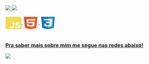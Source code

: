 <div>
  <a href="https://github.com/NateAlb">
  <img height="180em" src="https://github-readme-stats.vercel.app/api?username=NateAlb&show_icons=true&theme=tokyonight&include_all_commits=true"/>
  <img height="180em" src="https://github-readme-stats.vercel.app/api/top-langs/?username=NateAlb&layout=compact&langs_count=6&theme=tokyonight"/>
</div>

<div style="display: inline_block"><br>
  <img align="center" alt="JS" height="40" width="50" src="https://raw.githubusercontent.com/devicons/devicon/master/icons/javascript/javascript-plain.svg">
  <img align="center" alt="HTML" height="40" width="50" src="https://raw.githubusercontent.com/devicons/devicon/master/icons/html5/html5-original.svg">
  <img align="center" alt="CSSS" height="40" width="50" src="https://raw.githubusercontent.com/devicons/devicon/master/icons/css3/css3-original.svg">
</div>

<br>

### Pra saber mais sobre mim me segue nas redes abaixo!
<a href="https://" target="_blank"><img src="https://img.shields.io/badge/YouTube-FF0000?style=for-the-badge&logo=LinkedIn&logoColor=white"></a>

